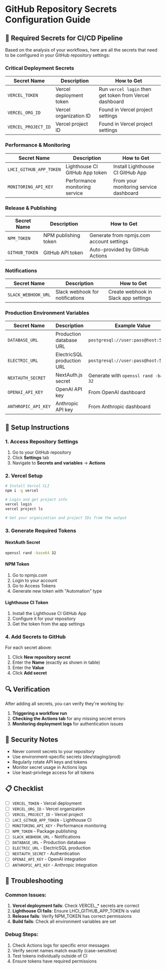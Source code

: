# GitHub Repository Secrets Configuration Guide

## 🔐 Required Secrets for CI/CD Pipeline

Based on the analysis of your workflows, here are all the secrets that need to be configured in your GitHub repository settings:

### Critical Deployment Secrets

| Secret Name | Description | How to Get |
|-------------|-------------|------------|
| `VERCEL_TOKEN` | Vercel deployment token | Run `vercel login` then get token from Vercel dashboard |
| `VERCEL_ORG_ID` | Vercel organization ID | Found in Vercel project settings |
| `VERCEL_PROJECT_ID` | Vercel project ID | Found in Vercel project settings |

### Performance & Monitoring

| Secret Name | Description | How to Get |
|-------------|-------------|------------|
| `LHCI_GITHUB_APP_TOKEN` | Lighthouse CI GitHub App token | Install Lighthouse CI GitHub App |
| `MONITORING_API_KEY` | Performance monitoring service | From your monitoring service dashboard |

### Release & Publishing

| Secret Name | Description | How to Get |
|-------------|-------------|------------|
| `NPM_TOKEN` | NPM publishing token | Generate from npmjs.com account settings |
| `GITHUB_TOKEN` | GitHub API token | Auto-provided by GitHub Actions |

### Notifications

| Secret Name | Description | How to Get |
|-------------|-------------|------------|
| `SLACK_WEBHOOK_URL` | Slack webhook for notifications | Create webhook in Slack app settings |

### Production Environment Variables

| Secret Name | Description | Example Value |
|-------------|-------------|---------------|
| `DATABASE_URL` | Production database URL | `postgresql://user:pass@host:5432/db` |
| `ELECTRIC_URL` | ElectricSQL production URL | `postgresql://user:pass@host:5432/db` |
| `NEXTAUTH_SECRET` | NextAuth.js secret | Generate with `openssl rand -base64 32` |
| `OPENAI_API_KEY` | OpenAI API key | From OpenAI dashboard |
| `ANTHROPIC_API_KEY` | Anthropic API key | From Anthropic dashboard |

## 🚀 Setup Instructions

### 1. Access Repository Settings
1. Go to your GitHub repository
2. Click **Settings** tab
3. Navigate to **Secrets and variables** → **Actions**

### 2. Vercel Setup
```bash
# Install Vercel CLI
npm i -g vercel

# Login and get project info
vercel login
vercel project ls

# Get your organization and project IDs from the output
```

### 3. Generate Required Tokens

#### NextAuth Secret
```bash
openssl rand -base64 32
```

#### NPM Token
1. Go to npmjs.com
2. Login to your account
3. Go to Access Tokens
4. Generate new token with "Automation" type

#### Lighthouse CI Token
1. Install the Lighthouse CI GitHub App
2. Configure it for your repository
3. Get the token from the app settings

### 4. Add Secrets to GitHub

For each secret above:
1. Click **New repository secret**
2. Enter the **Name** (exactly as shown in table)
3. Enter the **Value**
4. Click **Add secret**

## 🔍 Verification

After adding all secrets, you can verify they're working by:

1. **Triggering a workflow run**
2. **Checking the Actions tab** for any missing secret errors
3. **Monitoring deployment logs** for authentication issues

## 🚨 Security Notes

- Never commit secrets to your repository
- Use environment-specific secrets (dev/staging/prod)
- Regularly rotate API keys and tokens
- Monitor secret usage in Actions logs
- Use least-privilege access for all tokens

## 📋 Checklist

- [ ] `VERCEL_TOKEN` - Vercel deployment
- [ ] `VERCEL_ORG_ID` - Vercel organization
- [ ] `VERCEL_PROJECT_ID` - Vercel project
- [ ] `LHCI_GITHUB_APP_TOKEN` - Lighthouse CI
- [ ] `MONITORING_API_KEY` - Performance monitoring
- [ ] `NPM_TOKEN` - Package publishing
- [ ] `SLACK_WEBHOOK_URL` - Notifications
- [ ] `DATABASE_URL` - Production database
- [ ] `ELECTRIC_URL` - ElectricSQL production
- [ ] `NEXTAUTH_SECRET` - Authentication
- [ ] `OPENAI_API_KEY` - OpenAI integration
- [ ] `ANTHROPIC_API_KEY` - Anthropic integration

## 🔧 Troubleshooting

### Common Issues:

1. **Vercel deployment fails**: Check VERCEL_* secrets are correct
2. **Lighthouse CI fails**: Ensure LHCI_GITHUB_APP_TOKEN is valid
3. **Release fails**: Verify NPM_TOKEN has correct permissions
4. **Build fails**: Check all environment variables are set

### Debug Steps:

1. Check Actions logs for specific error messages
2. Verify secret names match exactly (case-sensitive)
3. Test tokens individually outside of CI
4. Ensure tokens have required permissions
